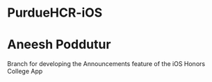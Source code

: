# PurdueHCR-iOS
# Aneesh Poddutur

Branch for developing the Announcements feature of the iOS Honors College App

